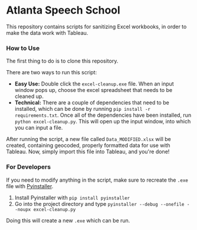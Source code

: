 # Atlanta Speech School

This repository contains scripts for sanitizing Excel workbooks, in order to make the data work with Tableau.

### How to Use
The first thing to do is to clone this repository.

There are two ways to run this script:
* **Easy Use:** Double click the `excel-cleanup.exe` file. When an input window pops up, choose the excel spreadsheet that needs to be cleaned up.
* **Technical:** There are a couple of dependencies that need to be installed, which can be done by running `pip install -r requirements.txt`. Once all of the dependencies have been installed, run `python excel-cleanup.py`. This will open up the input window, into which you can input a file.

After running the script, a new file called `Data_MODIFIED.xlsx` will be created, containing geocoded, properly formatted data for use with Tableau. Now, simply import this file into Tableau, and you're done!

### For Developers
If you need to modify anything in the script, make sure to recreate the `.exe` file with [Pyinstaller](http://www.pyinstaller.org/).
1. Install Pyinstaller with `pip install pyinstaller`
2. Go into the project directory and type `pyinstaller --debug --onefile --noupx excel-cleanup.py`

Doing this will create a new `.exe` which can be run.
